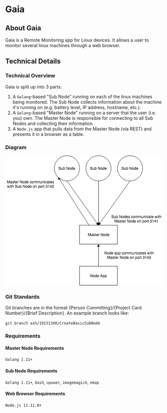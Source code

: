 # Gaia

## About Gaia
Gaia is a Remote Monitoring app for Linux devices. It allows a user to monitor several linux machines through a web browser.

## Technical Details
### Technical Overview
Gaia is split up into 3 parts:
1. A `Golang`-based "Sub Node" running on each of the linux machines being monitored. The Sub Node collects information about the machine it's running on (e.g. battery level, IP address, hostname, etc.).
2. A `Golang`-based "Master Node" running on a server that the user (i.e. you) own. The Master Node is responsible for connecting to all Sub Nodes and collecting their information.
3. A `Node.js` app that pulls data from the Master Node (via REST) and presents it in a browser as a table.

### Diagram
![alt text](https://raw.githubusercontent.com/itsamishra/Gaia/master/GaiaDiagram.png)

### Git Standards
Git branches are in the format {Person Committing}/{Project Card Number}/{Brief Description}. An example branch looks like:

`git branch ash/19131340/CreateBasicSubNode`

### Requirements
#### Master Node Requirements
`Golang 1.11+`
#### Sub Node Requirements
`Golang 1.11+`, `bash`, `upower`, `imagemagick`, `nmap`
#### Web Browser Requirements
`Node.js 11.11.0+`